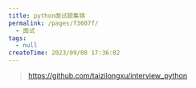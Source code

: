 ```yaml
---
title: python面试题集锦
permalink: /pages/f3607f/
  - 面试
tags:
  - null
createTime: 2023/09/08 17:36:02
---
```


> https://github.com/taizilongxu/interview_python